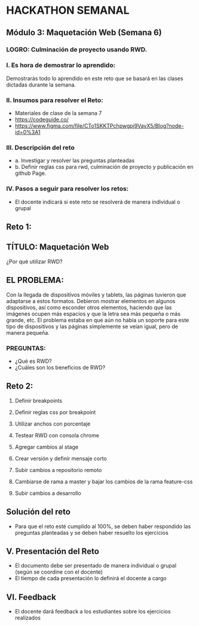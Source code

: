 # HACKATHON SEMANAL

## Módulo 3: Maquetación Web (Semana 6)
### LOGRO: Culminación de proyecto usando RWD.
### I.	Es hora de demostrar lo aprendido:
Demostrarás todo lo aprendido en este reto que se basará en las clases dictadas durante la semana.
### II.	Insumos para resolver el Reto:
-	Materiales de clase de la semana 7
-	https://codeguide.co/
-	https://www.figma.com/file/CTo1SKKTPchpwgpj9VayX5/Blog?node-id=0%3A1

### III.	Descripción del reto
- a.	Investigar y resolver las preguntas planteadas
- b.	Definir reglas css para rwd, culminación de proyecto y publicación en github Page.

### IV.	Pasos a seguir para resolver los retos: 
-	El docente indicará si este reto se resolverá de manera individual o grupal

## Reto 1:
## TÍTULO: Maquetación Web
¿Por qué utilizar RWD?
## EL PROBLEMA: 
Con la llegada de dispositivos móviles y tablets, las páginas tuvieron que adaptarse a estos formatos. Debieron mostrar elementos en algunos dispositivos, así como esconder otros elementos, haciendo que las imágenes ocupen más espacios y que la letra sea más pequeña o más grande, etc. El problema estaba en que aún no había un soporte para este tipo de dispositivos y las páginas simplemente se veían igual, pero de manera pequeña.

### PREGUNTAS: 
-	¿Qué es RWD?
-	¿Cuáles son los beneficios de RWD?


## Reto 2:

1.	Definir breakpoints

2.	Definir reglas css por breakpoint

3.	Utilizar anchos con porcentaje

4.	Testear RWD con consola chrome

5.	Agregar cambios al stage

6.	Crear versión y definir mensaje corto

7.	Subir cambios a repositorio remoto

8.	Cambiarse de rama a master y bajar los cambios de la rama feature-css

9.	Subir cambios a desarrollo

## Solución del reto
-	Para que el reto esté cumplido al 100%, se deben haber respondido las preguntas planteadas y se deben haber resuelto los ejercicios

## V.	Presentación del Reto
-	El documento debe ser presentado de manera individual o grupal (según se coordine con el docente)
-	El tiempo de cada presentación lo definirá el docente a cargo

## VI.	Feedback
-	El docente dará feedback a los estudiantes sobre los ejercicios realizados




